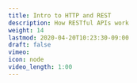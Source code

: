 ```yaml
---
title: Intro to HTTP and REST
description: How RESTful APIs work
weight: 14
lastmod: 2020-04-20T10:23:30-09:00
draft: false
vimeo: 
icon: node
video_length: 1:00
---
```


